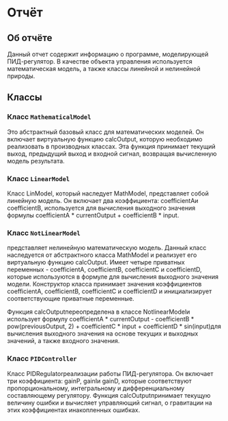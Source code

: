 # Отчёт

## Об отчёте 

Данный отчет содержит информацию о программе, моделирующей ПИД-регулятор. В качестве объекта управления используется математическая модель, а также классы линейной и нелинейной природы.
## Классы

### Класс `MathematicalModel`

Это абстрактный базовый класс для математических моделей. Он включает виртуальную функцию calcOutput, которую необходимо реализовать в производных классах. Эта функция принимает текущий выход, предыдущий выход и входной сигнал, возвращая вычисленную модель результата.

### Класс `LinearModel`

Класс LinModel, который наследует MathModel, представляет собой линейную модель. Он включает два коэффициента: coefficientAи coefficientB, используется для вычисления выходного значения формулы coefficientA * currentOutput + coefficientB * input.

### Класс `NotLinearModel`

представляет нелинейную математическую модель. Данный класс наследуется от абстрактного класса MathModel и реализует его виртуальную функцию calcOutput. Имеет четыре приватных переменных - coefficientA, coefficientB, coefficientC и coefficientD, которые используются в формуле для вычисления выходного значения модели. Конструктор класса принимает значения коэффициентов coefficientA, coefficientB, coefficientC и coefficientD и инициализирует соответствующие приватные переменные.

Функция calcOutputпереопределена в классе NotlinearModelи использует формулу coefficientA * currentOutput - coefficientB * pow(previousOutput, 2) + coefficientC * input + coefficientD * sin(input)для вычисления выходного значения на основе текущих и выходных значений, а также входного значения.
### Класс `PIDController`

Класс PIDRegulatorреализации работы ПИД-регулятора. Он включает три коэффициента: gainP, gainIи gainD, которые соответствуют пропорциональному, интегральному и дифференциальному составляющему регулятору. Функция calcOutputпринимает текущую величину ошибки и вычисляет управляющий сигнал, о гравитации на этих коэффициентах и ​​накопленных ошибках.
